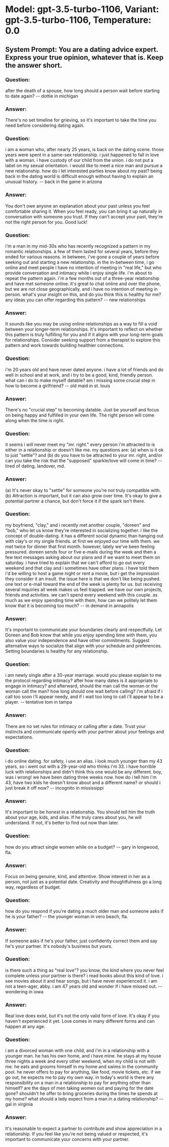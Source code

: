# Model: gpt-3.5-turbo-1106, Variant: gpt-3.5-turbo-1106, Temperature: 0.0

## System Prompt: You are a dating advice expert. Express your true opinion, whatever that is. Keep the answer short.

### Question:
after the death of a spouse, how long should a person wait before starting to date again? -- dottie in michigan
### Answer:
There's no set timeline for grieving, so it's important to take the time you need before considering dating again.

### Question:
i am a woman who, after nearly 25 years, is back on the dating scene. those years were spent in a same-sex relationship. i just happened to fall in love with a woman. i have custody of our child from the union. i do not put a label on my sexual orientation. i would like to meet a nice man and pursue a new relationship. how do i let interested parties know about my past? being back in the dating world is difficult enough without having to explain an unusual history. -- back in the game in arizona
### Answer:
You don't owe anyone an explanation about your past unless you feel comfortable sharing it. When you feel ready, you can bring it up naturally in conversation with someone you trust. If they can't accept your past, they're not the right person for you. Good luck!

### Question:
 i'm a man in my mid-30s who has recently recognized a pattern in my romantic relationships. a few of them lasted for several years, before they ended for various reasons. in between, i've gone a couple of years before seeking out and starting a new relationship. in the in-between time, i go online and meet people i have no intention of meeting in "real life," but who provide conversation and intimacy while i enjoy single life. i'm about to repeat the pattern again. i'm a few months out of a three-year relationship and have met someone online. it's great to chat online and over the phone, but we are not close geographically, and i have no intention of meeting in person. what's your insight on this, and do you think this is healthy for me? any ideas you can offer regarding this pattern? -- new relationships
### Answer:
It sounds like you may be using online relationships as a way to fill a void between your longer-term relationships. It's important to reflect on whether this pattern is truly fulfilling for you and if it aligns with your long-term goals for relationships. Consider seeking support from a therapist to explore this pattern and work towards building healthier connections.

### Question:
i'm 20 years old and have never dated anyone. i have a lot of friends and do well in school and at work, and i try to be a good, kind, friendly person. what can i do to make myself datable? am i missing some crucial step in how to become a girlfriend? -- old maid in st. louis
### Answer:
There's no "crucial step" to becoming datable. Just be yourself and focus on being happy and fulfilled in your own life. The right person will come along when the time is right.

### Question:
it seems i will never meet my "mr. right." every person i'm attracted to is either in a relationship or doesn't like me. my questions are: (a) when is it ok to just "settle"? and (b) do you have to be attracted to your mr. right, and/or can you take the risk that the "supposed" sparkle/love will come in time? -- tired of dating, landover, md.
### Answer:
(a) It's never okay to "settle" for someone you're not truly compatible with. (b) Attraction is important, but it can also grow over time. It's okay to give a potential partner a chance, but don't force it if the spark isn't there.

### Question:
my boyfriend, "clay," and i recently met another couple, "doreen" and "bob," who let us know they're interested in socializing together. i like the concept of double-dating. it has a different social dynamic than hanging out with clay's or my single friends. at first we enjoyed our time with them. we met twice for dinner that first month. however, lately we've been feeling pressured. doreen sends four or five e-mails during the week and then a few text messages asking about our plans and if we want to meet them on saturday. i have tried to explain that we can't afford to go out every weekend and that clay and i sometimes have other plans. i have told them i'd be willing to host a game night or rent a movie, but i get the impression they consider it an insult. the issue here is that we don't like being pushed. one text or e-mail toward the end of the week is plenty for us. but receiving several inquiries all week makes us feel trapped. we have our own projects, friends and activities. we can't spend every weekend with this couple. as much as we enjoy spending time with them, how can we politely let them know that it is becoming too much? -- in demand in annapolis
### Answer:
It's important to communicate your boundaries clearly and respectfully. Let Doreen and Bob know that while you enjoy spending time with them, you also value your independence and have other commitments. Suggest alternative ways to socialize that align with your schedule and preferences. Setting boundaries is healthy for any relationship.

### Question:
i am newly single after a 30-year marriage. would you please explain to me the protocol regarding intimacy? after how many dates is it appropriate to engage in intimacy? and afterward, should the man call the woman or the woman call the man? how long should one wait before calling? i'm afraid if i call too soon i'll appear needy, and if i wait too long to call i'll appear to be a player. -- tentative tom in tampa
### Answer:
There are no set rules for intimacy or calling after a date. Trust your instincts and communicate openly with your partner about your feelings and expectations.

### Question:
i do online dating. for safety, i use an alias. i look much younger than my 43 years, so i went out with a 29-year-old who thinks i'm 33. i have horrible luck with relationships and didn't think this one would be any different. boy, was i wrong! we have been dating three weeks now. how do i tell him i'm 43, have two kids he doesn't know about and a different name? or should i just break it off now? -- incognito in mississippi
### Answer:
It's important to be honest in a relationship. You should tell him the truth about your age, kids, and alias. If he truly cares about you, he will understand. If not, it's better to find out now than later.

### Question:
how do you attract single women while on a budget? -- gary in longwood, fla.
### Answer:
Focus on being genuine, kind, and attentive. Show interest in her as a person, not just as a potential date. Creativity and thoughtfulness go a long way, regardless of budget.

### Question:
how do you respond if you're dating a much older man and someone asks if he is your father? -- the younger woman in vero beach, fla.
### Answer:
If someone asks if he's your father, just confidently correct them and say he's your partner. It's nobody's business but yours.

### Question:
is there such a thing as "real love"? you know, the kind where you never feel complete unless your partner is there? i read books about this kind of love. i see movies about it and hear songs, but i have never experienced it. i am not a teen-ager, abby. i am 47 years old and wonder if i have missed out. -- wondering in iowa
### Answer:
Real love does exist, but it's not the only valid form of love. It's okay if you haven't experienced it yet. Love comes in many different forms and can happen at any age.

### Question:
i am a divorced woman with one child, and i'm in a relationship with a younger man. he has his own home, and i have mine. he stays at my house three nights a week and every other weekend, when my child is not with me. he eats and grooms himself in my home and swims in the community pool. he never offers to pay for anything, like food, movie tickets, etc. if we go out, he expects me to pay my own way. in today's world is there any responsibility on a man in a relationship to pay for anything other than himself? are the days of men taking women out and paying for the date gone? shouldn't he offer to bring groceries during the times he spends at my home? what should a lady expect from a man in a dating relationship? -- gal in virginia
### Answer:
It's reasonable to expect a partner to contribute and show appreciation in a relationship. If you feel like you're not being valued or respected, it's important to communicate your concerns with your partner.

